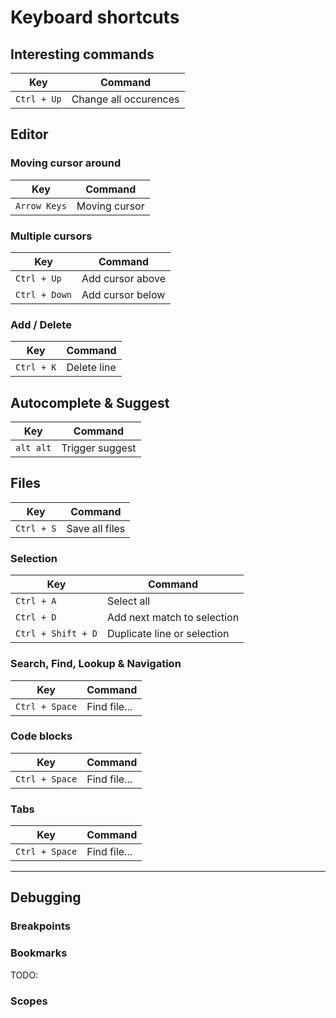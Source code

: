 # Keyboard shortcuts

## Interesting commands

| Key         | Command               |
| ----------- | --------------------- |
| `Ctrl + Up` | Change all occurences |

## Editor

### Moving cursor around

| Key          | Command       |
| ------------ | ------------- |
| `Arrow Keys` | Moving cursor |

### Multiple cursors

| Key           | Command          |
| ------------- | ---------------- |
| `Ctrl + Up`   | Add cursor above |
| `Ctrl + Down` | Add cursor below |

### Add / Delete

| Key        | Command     |
| ---------- | ----------- |
| `Ctrl + K` | Delete line |

## Autocomplete & Suggest

| Key       | Command         |
| --------- | --------------- |
| `alt alt` | Trigger suggest |

## Files

| Key        | Command        |
| ---------- | -------------- |
| `Ctrl + S` | Save all files |

### Selection

| Key                | Command                     |
| ------------------ | --------------------------- |
| `Ctrl + A`         | Select all                  |
| `Ctrl + D`         | Add next match to selection |
| `Ctrl + Shift + D` | Duplicate line or selection |

### Search, Find, Lookup & Navigation

| Key            | Command      |
| -------------- | ------------ |
| `Ctrl + Space` | Find file... |

### Code blocks

| Key            | Command      |
| -------------- | ------------ |
| `Ctrl + Space` | Find file... |

### Tabs

| Key            | Command      |
| -------------- | ------------ |
| `Ctrl + Space` | Find file... |

---

## Debugging

### Breakpoints

### Bookmarks

TODO:

### Scopes
